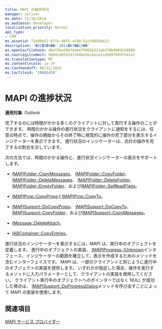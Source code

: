 ```yaml
---
title: MAPI の進捗状況
manager: soliver
ms.date: 11/16/2014
ms.audience: Developer
localization_priority: Normal
api_type:
- COM
ms.assetid: 73a99e52-97fe-40f5-af90-52cfd858ab22
description: '�ŏI�X�V��: 2011�N7��23��'
ms.openlocfilehash: d8af2ba3067dabe759056313eb278b9901510980
ms.sourcegitcommit: 9d60cd82b5413446e5bc8ace2cd689f683fb41a7
ms.translationtype: MT
ms.contentlocale: ja-JP
ms.lasthandoff: 06/11/2018
ms.locfileid: "19801420"
---
```

# <a name="mapi-progress-indicators"></a>MAPI の進捗状況

  
  
**適用対象**: Outlook 
  
完了するのには時間がかかる多くのクライアントに対して実行する操作のことができます。 時間のかかる操作の進行状況をクライアントに通知をするには、任意の時点で、操作の開始からその終了時に視覚的に操作の完了部分を表示するインジケーターを表示できます。 進行状況のインジケーターは、合計の操作を完了するの割合を示しています。
  
次の方法では、時間のかかる操作と、進行状況インジケーターの表示をサポートします。
  
- [IMAPIFolder::CopyMessages](imapifolder-copymessages.md)、 [IMAPIFolder::CopyFolder](imapifolder-copyfolder.md)、 [IMAPIFolder::DeleteMessages](imapifolder-deletemessages.md)、 [IMAPIFolder::DeleteFolder](imapifolder-deletefolder.md)、 [IMAPIFolder::EmptyFolder](imapifolder-emptyfolder.md)、および[IMAPIFolder::SetReadFlags](imapifolder-setreadflags.md)。
    
- [IMAPIProp::CopyProps](imapiprop-copyprops.md)と[IMAPIProp::CopyTo](imapiprop-copyto.md)。
    
- [IMAPISupport::DoCopyProps](imapisupport-docopyprops.md)、 [IMAPISupport::DoCopyTo](imapisupport-docopyto.md)、 [IMAPISupport::CopyFolder](imapisupport-copyfolder.md)、および[IMAPISupport::CopyMessages](imapisupport-copymessages.md)。
    
- [IMessage::DeleteAttach](imessage-deleteattach.md)。
    
- [IABContainer::CopyEntries](iabcontainer-copyentries.md)。
    
進行状況のインジケーターを表示するには、MAPI は、実行中のオブジェクトを定義します。 進行中のオブジェクトの実装、 [IMAPIProgress: IUnknown](imapiprogressiunknown.md)インタ フェース、インジケーターの範囲を確立して、表示を作成するためのメソッドを含むインターフェイスです。 MAPI は、一部のクライアントと同じように進行中のオブジェクトの実装を提供します。 いずれかが指定した場合、操作を実行するメソッドに入力パラメーターとして、クライアントの実装を使用してください。 クライアント実行中のオブジェクトへのポインターではなく NULL が成功した場合は、 [IMAPISupport::DoProgressDialog](imapisupport-doprogressdialog.md)メソッドを呼び出すことによって MAPI の実装を使用します。 
  
## <a name="see-also"></a>関連項目



[MAPI サービス プロバイダー](mapi-service-providers.md)

